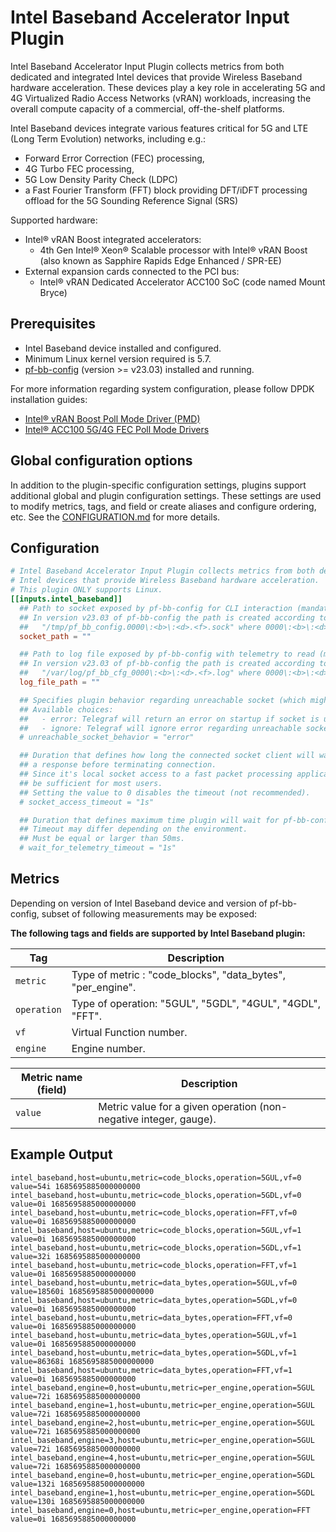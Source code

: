 # Intel Baseband Accelerator Input Plugin

Intel Baseband Accelerator Input Plugin collects metrics from both dedicated and
integrated Intel devices that provide Wireless Baseband hardware acceleration.
These devices play a key role in accelerating 5G and 4G Virtualized Radio Access
Networks (vRAN) workloads, increasing the overall compute capacity of
a commercial, off-the-shelf platforms.

Intel Baseband devices integrate various features critical for 5G and
LTE (Long Term Evolution) networks, including e.g.:

- Forward Error Correction (FEC) processing,
- 4G Turbo FEC processing,
- 5G Low Density Parity Check (LDPC)
- a Fast Fourier Transform (FFT) block providing DFT/iDFT processing offload
for the 5G Sounding Reference Signal (SRS)

Supported hardware:

- Intel® vRAN Boost integrated accelerators:
  - 4th Gen Intel® Xeon® Scalable processor with Intel® vRAN Boost (also known as Sapphire Rapids Edge Enhanced / SPR-EE)
- External expansion cards connected to the PCI bus:
  - Intel® vRAN Dedicated Accelerator ACC100 SoC (code named Mount Bryce)

## Prerequisites

- Intel Baseband device installed and configured.
- Minimum Linux kernel version required is 5.7.
- [pf-bb-config](https://github.com/intel/pf-bb-config) (version >= v23.03) installed and running.

For more information regarding system configuration, please follow DPDK
installation guides:

- [Intel® vRAN Boost Poll Mode Driver (PMD)][VRB1]
- [Intel® ACC100 5G/4G FEC Poll Mode Drivers][ACC100]

[VRB1]: https://doc.dpdk.org/guides/bbdevs/vrb1.html#installation
[ACC100]: https://doc.dpdk.org/guides/bbdevs/acc100.html#installation

## Global configuration options <!-- @/docs/includes/plugin_config.md -->

In addition to the plugin-specific configuration settings, plugins support
additional global and plugin configuration settings. These settings are used to
modify metrics, tags, and field or create aliases and configure ordering, etc.
See the [CONFIGURATION.md][CONFIGURATION.md] for more details.

[CONFIGURATION.md]: ../../../docs/CONFIGURATION.md#plugins

## Configuration

```toml @sample.conf
# Intel Baseband Accelerator Input Plugin collects metrics from both dedicated and integrated
# Intel devices that provide Wireless Baseband hardware acceleration.
# This plugin ONLY supports Linux.
[[inputs.intel_baseband]]
  ## Path to socket exposed by pf-bb-config for CLI interaction (mandatory).
  ## In version v23.03 of pf-bb-config the path is created according to the schema:
  ##   "/tmp/pf_bb_config.0000\:<b>\:<d>.<f>.sock" where 0000\:<b>\:<d>.<f> is the PCI device ID.
  socket_path = ""

  ## Path to log file exposed by pf-bb-config with telemetry to read (mandatory).
  ## In version v23.03 of pf-bb-config the path is created according to the schema:
  ##   "/var/log/pf_bb_cfg_0000\:<b>\:<d>.<f>.log" where 0000\:<b>\:<d>.<f> is the PCI device ID.
  log_file_path = ""

  ## Specifies plugin behavior regarding unreachable socket (which might not have been initialized yet).
  ## Available choices:
  ##   - error: Telegraf will return an error on startup if socket is unreachable
  ##   - ignore: Telegraf will ignore error regarding unreachable socket on both startup and gather
  # unreachable_socket_behavior = "error"

  ## Duration that defines how long the connected socket client will wait for
  ## a response before terminating connection.
  ## Since it's local socket access to a fast packet processing application, the timeout should
  ## be sufficient for most users.
  ## Setting the value to 0 disables the timeout (not recommended).
  # socket_access_timeout = "1s"

  ## Duration that defines maximum time plugin will wait for pf-bb-config to write telemetry to the log file.
  ## Timeout may differ depending on the environment.
  ## Must be equal or larger than 50ms.
  # wait_for_telemetry_timeout = "1s"
```

## Metrics

Depending on version of Intel Baseband device and version of pf-bb-config,
subset of following measurements may be exposed:

**The following tags and fields are supported by Intel Baseband plugin:**

| Tag         | Description                                                 |
|-------------|-------------------------------------------------------------|
| `metric`    | Type of metric : "code_blocks", "data_bytes", "per_engine". |
| `operation` | Type of operation: "5GUL", "5GDL", "4GUL", "4GDL", "FFT".   |
| `vf`        | Virtual Function number.                                    |
| `engine`    | Engine number.                                              |

| Metric name (field)  | Description                                                       |
|----------------------|-------------------------------------------------------------------|
| `value`              | Metric value for a given operation (non-negative integer, gauge). |

## Example Output

```text
intel_baseband,host=ubuntu,metric=code_blocks,operation=5GUL,vf=0 value=54i 1685695885000000000
intel_baseband,host=ubuntu,metric=code_blocks,operation=5GDL,vf=0 value=0i 1685695885000000000
intel_baseband,host=ubuntu,metric=code_blocks,operation=FFT,vf=0 value=0i 1685695885000000000
intel_baseband,host=ubuntu,metric=code_blocks,operation=5GUL,vf=1 value=0i 1685695885000000000
intel_baseband,host=ubuntu,metric=code_blocks,operation=5GDL,vf=1 value=32i 1685695885000000000
intel_baseband,host=ubuntu,metric=code_blocks,operation=FFT,vf=1 value=0i 1685695885000000000
intel_baseband,host=ubuntu,metric=data_bytes,operation=5GUL,vf=0 value=18560i 1685695885000000000
intel_baseband,host=ubuntu,metric=data_bytes,operation=5GDL,vf=0 value=0i 1685695885000000000
intel_baseband,host=ubuntu,metric=data_bytes,operation=FFT,vf=0 value=0i 1685695885000000000
intel_baseband,host=ubuntu,metric=data_bytes,operation=5GUL,vf=1 value=0i 1685695885000000000
intel_baseband,host=ubuntu,metric=data_bytes,operation=5GDL,vf=1 value=86368i 1685695885000000000
intel_baseband,host=ubuntu,metric=data_bytes,operation=FFT,vf=1 value=0i 1685695885000000000
intel_baseband,engine=0,host=ubuntu,metric=per_engine,operation=5GUL value=72i 1685695885000000000
intel_baseband,engine=1,host=ubuntu,metric=per_engine,operation=5GUL value=72i 1685695885000000000
intel_baseband,engine=2,host=ubuntu,metric=per_engine,operation=5GUL value=72i 1685695885000000000
intel_baseband,engine=3,host=ubuntu,metric=per_engine,operation=5GUL value=72i 1685695885000000000
intel_baseband,engine=4,host=ubuntu,metric=per_engine,operation=5GUL value=72i 1685695885000000000
intel_baseband,engine=0,host=ubuntu,metric=per_engine,operation=5GDL value=132i 1685695885000000000
intel_baseband,engine=1,host=ubuntu,metric=per_engine,operation=5GDL value=130i 1685695885000000000
intel_baseband,engine=0,host=ubuntu,metric=per_engine,operation=FFT value=0i 1685695885000000000
```
